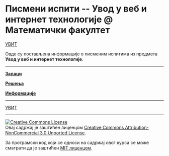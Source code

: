 # Писмени испити -- Увод у веб и интернет технологије @ Математички факултет

[УВИТ](../README.md)

Овде су постављена информације о писменим испитима из предмета **Увод у веб и интернет технологије**.  

--- 

**[Задаци](zadaci/README.md)**

**[Решења](resenja/README.md)**

**[Информације](info/README.md)**

---

[УВИТ](../README.md)  

---

<a rel="license" href="http://creativecommons.org/licenses/by-nc/3.0/"><img alt="Creative Commons License" style="border-width:0" src="https://i.creativecommons.org/l/by-nc/3.0/88x31.png" /></a><br />Овај садржај је заштићен лиценцом <a rel="license" href="http://creativecommons.org/licenses/by-nc/3.0/">Creative Commons Attribution-NonCommercial 3.0 Unported License</a>.

За програмски код који се односи на садржај овог курса се може сматрати да је заштићен [MIT лиценцом](/LICENSE).